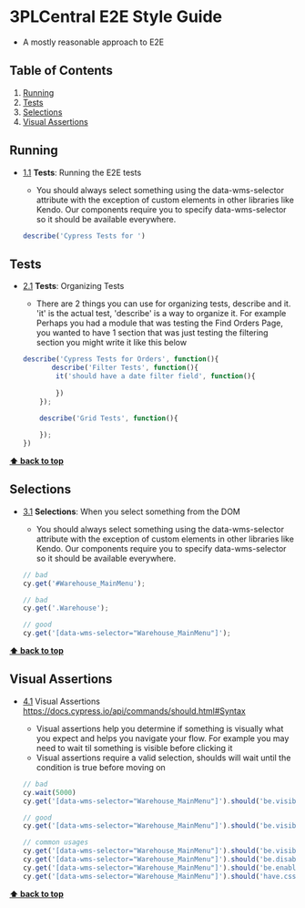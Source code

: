 # 3PLCentral E2E Style Guide

* A mostly reasonable approach to E2E 

## Table of Contents
  1. [Running](#running)
  2. [Tests](#tests)
  3. [Selections](#selection)
  4. [Visual Assertions](#vassertions)

## Running

  <a name="types--primitives"></a><a name="1.1"></a>
  - [1.1](#types--primitives) **Tests**: Running the E2E tests
	
	- You should always select something using the data-wms-selector attribute with the exception of custom elements in other libraries like Kendo.  Our components require you to specify data-wms-selector so it should be available everywhere.
	

    ```javascript
    describe('Cypress Tests for ')
    ```

## Tests

  <a name="types--primitives"></a><a name="2.1"></a>
  - [2.1](#types--primitives) **Tests**: Organizing Tests
	
	- There are 2 things you can use for organizing tests, describe and it.  'it' is the actual test, 'describe' is a way to organize it.  For example Perhaps you had a module that was testing the Find Orders Page, you wanted to have 1 section that was just testing the filtering section you might write it like this below
	

    ```javascript
    describe('Cypress Tests for Orders', function(){
  	       describe('Filter Tests', function(){
		    it('should have a date filter field', function(){
	    
		    })
		});
		
		describe('Grid Tests', function(){
	
		});
    })
    ```

**[⬆ back to top](#table-of-contents)**

## Selections

  <a name="types--primitives"></a><a name="3.1"></a>
  - [3.1](#types--primitives) **Selections**: When you select something from the DOM
	
	- You should always select something using the data-wms-selector attribute with the exception of custom elements in other libraries like Kendo.  Our components require you to specify data-wms-selector so it should be available everywhere.
	

    ```javascript
    // bad
	cy.get('#Warehouse_MainMenu');
	
	// bad
	cy.get('.Warehouse');
	
	// good
	cy.get('[data-wms-selector="Warehouse_MainMenu"]');
    ```

**[⬆ back to top](#table-of-contents)**

## Visual Assertions

  <a name="references--prefer-const"></a><a name="4.1"></a>
  - [4.1](#references--prefer-const) Visual Assertions https://docs.cypress.io/api/commands/should.html#Syntax

    - Visual assertions help you determine if something is visually what you expect and helps you navigate your flow.  For example you may need to wait til something is visible before clicking it
	- Visual assertions require a valid selection, shoulds will wait until the condition is true before moving on
	
    ```javascript
    // bad
    cy.wait(5000)
    cy.get('[data-wms-selector="Warehouse_MainMenu"]').should('be.visible')

    // good
    cy.get('[data-wms-selector="Warehouse_MainMenu"]').should('be.visible')
    ```

    ```javascript
    // common usages    
    cy.get('[data-wms-selector="Warehouse_MainMenu"]').should('be.visible')
    cy.get('[data-wms-selector="Warehouse_MainMenu"]').should('be.disabled')
    cy.get('[data-wms-selector="Warehouse_MainMenu"]').should('be.enabled')
    cy.get('[data-wms-selector="Warehouse_MainMenu"]').should('have.css', 'font-family')

    ```


**[⬆ back to top](#table-of-contents)**
